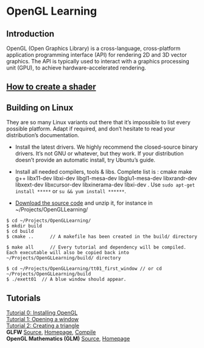 # OpenGL Learning
## Introduction
OpenGL (Open Graphics Library) is a cross-language, cross-platform application programming interface (API) for rendering 2D and 3D vector graphics. The API is typically used to interact with a graphics processing unit (GPU), to achieve hardware-accelerated rendering.

## [How to create a shader](http://www.opengl-tutorial.org/beginners-tutorials/tutorial-2-the-first-triangle/#shaders)

## Building on Linux
They are so many Linux variants out there that it’s impossible to list every possible platform. Adapt if required, and don’t hesitate to read your distribution’s documentation.

* Install the latest drivers. We highly recommend the closed-source binary drivers. It’s not GNU or whatever, but they work. If your distribution doesn’t provide an automatic install, try Ubuntu’s guide.

* Install all needed compilers, tools & libs. Complete list is : cmake make g++ libx11-dev libxi-dev libgl1-mesa-dev libglu1-mesa-dev libxrandr-dev libxext-dev libxcursor-dev libxinerama-dev libxi-dev . Use ```sudo apt-get install *****``` or ```su && yum install ******```.

* [Download the source code](http://www.opengl-tutorial.org/download/) and unzip it, for instance in ~/Projects/OpenGLLearning/

```
$ cd ~/Projects/OpenGLLearning/
$ mkdir build
$ cd build
$ cmake ..      // A makefile has been created in the build/ directory

$ make all      // Every tutorial and dependency will be compiled. Each executable will also be copied back into ~/Projects/OpenGLLearning/build/ directory

$ cd ~/Projects/OpenGLLearning/tt01_first_window // or cd ~/Projects/OpenGLLearning/build
$ ./exett01  // A blue window should appear.
``` 

## Tutorials
[Tutorial 0: Installing OpenGL](http://www.codebind.com/linux-tutorials/install-opengl-ubuntu-linux/)    
[Tutorial 1: Opening a window](http://www.opengl-tutorial.org/beginners-tutorials/tutorial-1-opening-a-window/)    
[Tutorial 2: Creating a triangle](http://www.opengl-tutorial.org/beginners-tutorials/tutorial-2-the-first-triangle/)    
**GLFW** [Source](https://github.com/HugoNip/OpenGLLearning/tree/master/external/glfw-3.1.2), [Homepage](https://www.glfw.org/), [Compile](https://www.glfw.org/docs/latest/compile.html)    
**OpenGL Mathematics (GLM)** [Source](https://github.com/HugoNip/OpenGLLearning/tree/master/external/glm-0.9.7.1), [Homepage](https://glm.g-truc.net/0.9.9/index.html)   
